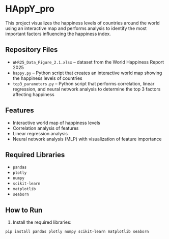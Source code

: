 # HAppY_pro

This project visualizes the happiness levels of countries around the world using an interactive map and performs analysis to identify the most important factors influencing the happiness index.

## Repository Files

- `WHR25_Data_Figure_2.1.xlsx` – dataset from the World Happiness Report 2025  
- `happy.py` – Python script that creates an interactive world map showing the happiness levels of countries  
- `top3_parameters.py` – Python script that performs correlation, linear regression, and neural network analysis to determine the top 3 factors affecting happiness  

## Features

- Interactive world map of happiness levels  
- Correlation analysis of features  
- Linear regression analysis  
- Neural network analysis (MLP) with visualization of feature importance  

## Required Libraries

- `pandas`  
- `plotly`  
- `numpy`  
- `scikit-learn`  
- `matplotlib`  
- `seaborn`  

## How to Run

1. Install the required libraries:

```bash
pip install pandas plotly numpy scikit-learn matplotlib seaborn
